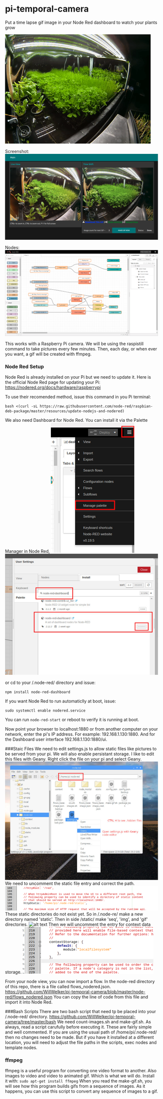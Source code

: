 # pi-temporal-camera
Put a time lapse gif image in your Node Red dashboard to watch your plants grow

![alt text](https://raw.githubusercontent.com/WillWelker/pi-temporal-camera/master/example-gifs/pea-shoots.gif "Example Gif")

Screenshot:
![alt text](https://raw.githubusercontent.com/WillWelker/pi-temporal-camera/master/images/Screenshot.png "Screenshot")

Nodes:
![alt text](https://raw.githubusercontent.com/WillWelker/pi-temporal-camera/master/images/nodes.png "nodes")

This works with a Raspberry Pi camera.  We will be using the raspistill command to take pictures every few minutes.
Then, each day, or when ever you want, a gif will be created with ffmpeg.

### Node Red Setup
Node Red is already installed on your Pi but we need to update it.  Here is the official Node Red page for updating your Pi:
https://nodered.org/docs/hardware/raspberrypi

To use their recomended method, issue this command in you Pi terminal:
```
bash <(curl -sL https://raw.githubusercontent.com/node-red/raspbian-deb-package/master/resources/update-nodejs-and-nodered)
```
We also need Dashboard for Node Red.  You can install it via the Palette Manager in Node Red, 
![alt text](https://raw.githubusercontent.com/WillWelker/pi-temporal-camera/master/images/menu.jpg "Menu")
![alt text](https://raw.githubusercontent.com/WillWelker/pi-temporal-camera/master/images/palette.jpg "Palette")

or
cd to your /.node-red/ directory and issue:
```
npm install node-red-dashboard
```

If you want Node Red to run automaticlly at boot, issue:
```
sudo systemctl enable nodered.service
```
You can run ```node-red-start``` or reboot to verify it is running at boot.

Now point your browser to localhost:1880 or from another computer on your network, enter the pi's IP address.
For example: 192.168.1.130:1880.
And for the Dashboard user interface 192.168.1.130:1880/ui.

###Staic Files
We need to edit settings.js to allow static files like pictures to be served from your pi.  We will also enable persistant storage.  I like to edit this files with Geany.  Right click the file on your pi and select Geany.
![alt text](https://raw.githubusercontent.com/WillWelker/pi-temporal-camera/master/images/geany.jpg "Geany")
We need to uncomment the static file entry and correct the path.
![alt text](https://raw.githubusercontent.com/WillWelker/pi-temporal-camera/master/images/httpStatic.png "httpStatic")
These static directories do not exist yet.  So in /.node-re/ make a new directory named 'static'.  Then in side /static/ make 'seq', 'img', and 'gif' directories.
![alt text](https://raw.githubusercontent.com/WillWelker/pi-temporal-camera/master/images/static-directories.jpg "directories")
Then we will uncomment the entry for context data storage.
![alt text](https://raw.githubusercontent.com/WillWelker/pi-temporal-camera/master/images/contextStorage.png "ContextStorage")


From your node view, you can now import a flow.  In the node-red directory of this repo, there is a file called
flows_nodered.json.
https://github.com/WillWelker/pi-temporal-camera/blob/master/node-red/flows_nodered.json
You can copy the line of code from this file and import it into Node Red.

###Bash Scripts
There are two bash script that need tp be placed into your /.node-red/ directory.
https://github.com/WillWelker/pi-temporal-camera/tree/master/bash
We need count-images.sh and make-gif.sh.  As always, read a script carufully before executing it.  These are fairly simple and well commented.
If you are using the usual path of /home/pi/.node-red/ then no changes need to be made.  But if you have it installed at a different location, you will need to adjust the file paths in the scripts, exec nodes and template nodes.

### ffmpeg
ffmpeg is a useful program for converting one video format to another.  Also images to video and video to animated gif.  Which is what we will do.
Install it with:
```sudo apt-get install ffmpeg```
When you read the make-gif.sh, you will see how this program builds gifs from a sequence of images.
As it happens, you can use this script to convert any sequence of images to a gif.



